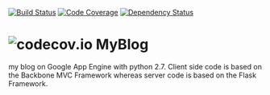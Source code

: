 [![Build Status](https://travis-ci.org/aarsakian/blog.svg?branch=major_rewrite_following_TDD_principles)](https://travis-ci.org/aarsakian/blog)
[![Code Coverage](https://img.shields.io/codecov/c/github/aarsakian/blog/major_rewrite_following_TDD_principles.svg)](https://codecov.io/github/aarsakian/blog?branch=major_rewrite_following_TDD_principles)
[![Dependency Status](https://dependencyci.com/github/aarsakian/blog/badge)](https://dependencyci.com/github/aarsakian/blog)

![codecov.io](https://codecov.io/github/aarsakian/blog/branch.svg?branch=major_rewrite_following_TDD_principles)
MyBlog
======

my blog on Google App Engine with python 2.7.
Client side code is based on the Backbone MVC Framework whereas server code is based on the Flask Framework.
